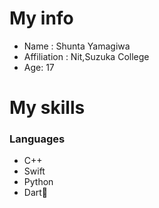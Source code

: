 # My info
- Name : Shunta Yamagiwa
- Affiliation : Nit,Suzuka College
- Age: 17

# My skills
### Languages
- C++
- Swift
- Python
- Dart🔰


